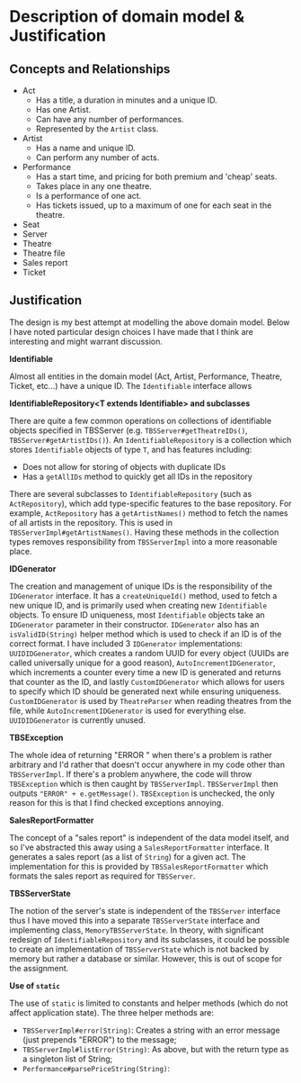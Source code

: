 Description of domain model & Justification
===========================================

Concepts and Relationships
--------------------------

* Act
    - Has a title, a duration in minutes and a unique ID.
    - Has one Artist.
    - Can have any number of performances.
    - Represented by the `Artist` class.
* Artist
    - Has a name and unique ID.
    - Can perform any number of acts.
* Performance
    - Has a start time, and pricing for both premium and 'cheap' seats.
    - Takes place in any one theatre.
    - Is a performance of one act.
    - Has tickets issued, up to a maximum of one for each seat in the theatre.
* Seat
* Server
* Theatre
* Theatre file 
* Sales report
* Ticket

Justification
-------------

The design is my best attempt at modelling the above domain model. Below I have noted
particular design choices I have made that I think are interesting and might
warrant discussion.

**Identifiable**

Almost all entities in the domain model (Act, Artist, Performance, Theatre, Ticket, etc...)
have a unique ID. The `Identifiable` interface allows 

**IdentifiableRepository\<T extends Identifiable\> and subclasses**

There are quite a few common operations on collections of identifiable objects specified in TBSServer 
(e.g. `TBSServer#getTheatreIDs()`, `TBSServer#getArtistIDs()`). An `IdentifiableRepository` is a collection which
stores `Identifiable` objects of type `T`, and has features including:

* Does not allow for storing of objects with duplicate IDs
* Has a `getAllIDs` method to quickly get all IDs in the repository

There are several subclasses to `IdentifiableRepository` (such as `ActRepository`), which add type-specific
features to the base repository. For example, `ActRepository` has a `getArtistNames()` method to fetch the names
of all artists in the repository. This is used in `TBSServerImpl#getArtistNames()`. Having these methods in the
collection types removes responsibility from `TBSServerImpl` into a more reasonable place.

**IDGenerator**

The creation and management of unique IDs is the responsibility of the `IDGenerator` interface. It has a `createUniqueId()`
method, used to fetch a new unique ID, and is primarily used when creating new `Identifiable` objects. To ensure ID uniqueness,
most `Identifiable` objects take an `IDGenerator` parameter in their constructor. `IDGenerator` also has an `isValidID(String)` helper
method which is used to check if an ID is of the correct format. I have included 3 `IDGenerator` implementations: `UUIDIDGenerator`,
which creates a random UUID for every object (UUIDs are called universally unique for a good reason), `AutoIncrementIDGenerator`,
which increments a counter every time a new ID is generated and returns that counter as the ID, and lastly `CustomIDGenerator` which
allows for users to specify which ID should be generated next while ensuring uniqueness. `CustomIDGenerator` is used by
`TheatreParser` when reading theatres from the file, while `AutoIncrementIDGenerator` is used for everything else. `UUIDIDGenerator`
is currently unused.

**TBSException**

The whole idea of returning "ERROR <reason>" when there's a problem is rather arbitrary and I'd rather that doesn't
occur anywhere in my code other than `TBSServerImpl`. If there's a problem anywhere, the code will throw `TBSException`
which is then caught by `TBSServerImpl`. `TBSServerImpl` then outputs `"ERROR" + e.getMessage()`. `TBSException` is
unchecked, the only reason for this is that I find checked exceptions annoying.

**SalesReportFormatter**

The concept of a "sales report" is independent of the data model itself, and so I've abstracted this away using a
`SalesReportFormatter` interface. It generates a sales report (as a list of `String`) for a given act. The implementation
for this is provided by `TBSSalesReportFormatter` which formats the sales report as required for `TBSServer`.

**TBSServerState**

The notion of the server's state is independent of the `TBSServer` interface thus I have moved this into a separate
`TBSServerState` interface and implementing class, `MemoryTBSServerState`. In theory, with significant redesign of
`IdentifiableRepository` and its subclasses, it could be possible to create an implementation of `TBSServerState` which
is not backed by memory but rather a database or similar. However, this is out of scope for the assignment.

**Use of `static`**

The use of `static` is limited to constants and helper methods (which do not affect application state). The three helper
methods are:
* `TBSServerImpl#error(String)`: Creates a string with an error message (just prepends "ERROR") to the message;
* `TBSServerImpl#listError(String)`: As above, but with the return type as a singleton list of String;
* `Performance#parsePriceString(String)`: 